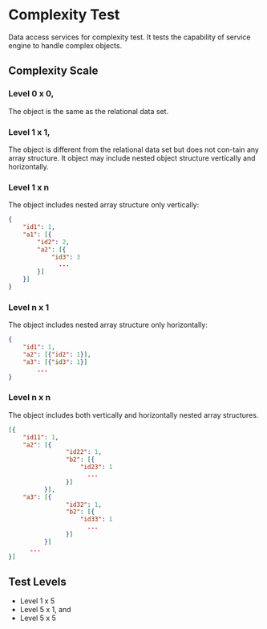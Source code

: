 # Complexity Test

Data access services for complexity test. It tests the capability of service engine to handle complex objects.

## Complexity Scale

### Level 0 x 0, 

The object is the same as the relational data set.

### Level 1 x 1, 

The object is different from the relational data set but does not con-tain any array structure.  It object may include nested object structure vertically and horizontally. 

### Level 1 x n

The object includes nested array structure only vertically:

```json
{
    "id1": 1,
    "a1": [{
        "id2": 2,
        "a2": [{
            "id3": 3
              ...
        }]
    }]
}
```

### Level n x 1

The object includes nested array structure only horizontally:

```json
{
    "id1": 1,
    "a2": [{"id2": 1}],
    "a3": [{"id3": 1}]
        ...
}
```

### Level n x n

The object includes both vertically and horizontally nested array structures.

```json
[{
    "id11": 1,
    "a2": [{
                "id22": 1,
                "b2": [{
                    "id23": 1
                      ...
                }]
          }],
    "a3": [{
                "id32": 1,
                "b2": [{
                    "id33": 1
                      ...
                }]
          }]
      ...
}]
```

## Test Levels

- Level 1 x 5
- Level 5 x 1, and
- Level 5 x 5

